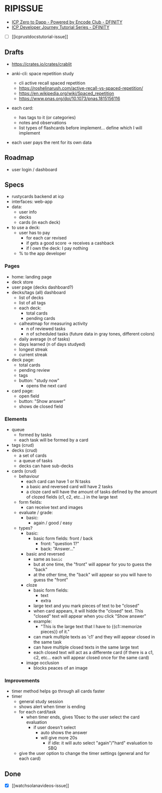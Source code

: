 # RIPISSUE

<!-- toc -->

- [ICP Zero to Dapp - Powered by Encode Club - DFINITY](https://www.youtube.com/playlist?list=PLuhDt1vhGcrcRcHvSKmxIgJAh1b3rcR7N)
- [ICP Developer Journey Tutorial Series - DFINITY](https://www.youtube.com/playlist?list=PLuhDt1vhGcrdR2h6nPNylXKS4u8L-efvD)

- [ ] [[icprustdocstutorial-issue]]


## Drafts

- https://crates.io/crates/crablit

- anki-cli: space repetition study
  - cli active recall spaced repetition
  - https://roshelinarush.com/active-recall-vs-spaced-repetition/
  - https://en.wikipedia.org/wiki/Spaced_repetition
  - https://www.pnas.org/doi/10.1073/pnas.1815156116

- each card:
  - has tags to it (or categories)
  - notes and observations
  - list types of flashcards before implement... define which I will implement


- each user pays the rent for its own data

## Roadmap

- user login / dashboard

## Specs

- rustycards backend at icp
- interfaces: web-app
- data:
  - user info
  - decks
  - cards (in each deck)
- to use a deck:
  - user has to pay
    - for each car revised
    - if gets a good score -> receives a cashback
    - if I own the deck: I pay nothing
  - % to the app developer

### Pages

- home: landing page
- deck store
- user page (decks dashboard?)
- decks/tags (all) dashboard
  - list of decks
  - list of all tags
  - each deck:
    - total cards
    - pending cards
  - calheatmap for measuring activity
    - n of reviewed tasks
    - n of scheduled tasks (future data in gray tones, different colors)
  - daily average (n of tasks)
  - days learned (n of days studyed)
  - longest streak
  - current streak
- deck page:
  - total cards
  - pending review
  - tags
  - button: "study now"
    - opens the next card
- card page:
  - open field
  - button: "Show answer"
  - shows de closed field

### Elements

- queue
  - formed by tasks
  - each task will be formed by a card
- tags (crud)
- decks (crud)
  - a set of cards
  - a queue of tasks
  - decks can have sub-decks
- cards (crud)
  - behaviour
    - each card can have 1 or N tasks
    - a basic and reversed card will have 2 tasks
    - a cloze card will have the amount of tasks defined by the amount of clozed fields (c1, c2, etc...) in the large text
  - form fields:
    - can receive text and images
  - evaluate / grade:
    - basic:
      - again / good / easy
  - types?
    - basic:
      - basic form fields: front / back
        - front: "question 1?"
        - back: "Answer..."
    - basic and reversed
      - same as `basic`
      - but at one time, the "front" will appear for you to guess the "back"
      - at the other time, the "back" will appear so you will have to guess the "front"
    - cloze
      - basic form fields:
        - text
        - extra
      - large text and you mark pieces of text to be "closed"
      - when card appears, it will hidde the "closed" text. This "closed" text will appear when you click "Show answer"
      - example:
        - "This is the large text that I have to {{c1::memorize pieces}} of it."
      - can mark multiple texts as 'c1' and they will appear closed in the same task
      - can have multiple closed texts in the same large text
      - each closed text will act as a differente card (if there is a c1, c2, etc... each will appear closed once for the same card)
    - image occlusion
      - blocks peaces of an image

### Improvements

- timer method helps go through all cards faster
- timer
  - general study session
  - shows alert when timer is ending
  - for each card/task
    - when timer ends, gives 10sec to the user select the card evaluation
      - if user doesn't select
        - auto shows the answer
        - will give more 20s
          - if idle: it will auto select "again"/"hard" evaluation to SBQ
  - give the user option to change the timer settings (general and for each card)

## Done

- [x] [[watchsolanavideos-issue]]

